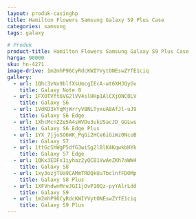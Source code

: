 ```yaml
---
layout: produk-casinghp
title: Hamilton Flowers Samsung Galaxy S9 Plus Case
categories: samsung
tags: galaxy

# Produk
product-title: Hamilton Flowers Samsung Galaxy S9 Plus Case
harga: 90000
sku: hn-4271
image-drive: 1m2mhP96CyRdcKWIYVytONEswZYfE1ciq
gallery:
  - url: 1Qhc3vNx9blfXsUmcgIEcA-wt6XHJQyGv
    title: Galaxy Note 8
  - url: 1FXOTVft6VG2lVV4slHHp1AlCXjONC0LV
    title: Galaxy S6
  - url: 1VdKD3kYqMjWrryVBNLTyxuA8AfJl-uJ9
    title: Galaxy S6 Edge
  - url: 1XhcMcnZZe5A4sWVDu3ukUSacJD_GGLws
    title: Galaxy S6 Edge Plus
  - url: 1YX_7jjoSO6WK_PqGi2HCe6iGiWz0NcoB
    title: Galaxy S7
  - url: 1ttGcShWgP5dfG3wiSg2lBlK4KqwkbHYk
    title: Galaxy S7 Edge
  - url: 1QKx3EDFx1iyhaz2yQCB1VwAeZKh7aWW4
    title: Galaxy S8
  - url: 1xy3ozjTUa9CAMmTRDQkUuTbclnfFDOMp
    title: Galaxy S8 Plus
  - url: 1XFVndwnMreJGI1jOvP1OQz-pyYAlrLdd
    title: Galaxy S9
  - url: 1m2mhP96CyRdcKWIYVytONEswZYfE1ciq
    title: Galaxy S9 Plus
---
```

